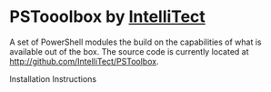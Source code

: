 # PSTooolbox by [IntelliTect](http://IntelliTect.com)
A set of PowerShell modules the build on the capabilities of what is available out of the box.  The source code is currently located at http://github.com/IntelliTect/PSToolbox.

Installation Instructions

